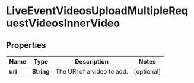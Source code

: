 

# LiveEventVideosUploadMultipleRequestVideosInnerVideo


## Properties

| Name | Type | Description | Notes |
|------------ | ------------- | ------------- | -------------|
|**uri** | **String** | The URI of a video to add. |  [optional] |



